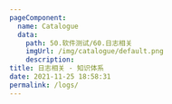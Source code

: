 ```yaml
---
pageComponent: 
  name: Catalogue
  data: 
    path: 50.软件测试/60.日志相关
    imgUrl: /img/catalogue/default.png
    description: 
title: 日志相关 - 知识体系
date: 2021-11-25 18:58:31
permalink: /logs/
---
```


